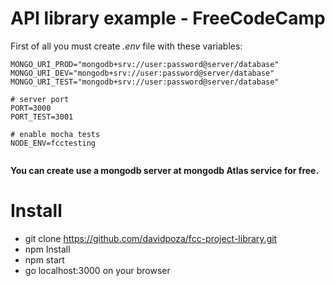 API library example - FreeCodeCamp
=====================================

First of all you must create *.env* file with these variables:
```
MONGO_URI_PROD="mongodb+srv://user:password@server/database"
MONGO_URI_DEV="mongodb+srv://user:password@server/database"
MONGO_URI_TEST="mongodb+srv://user:password@server/database"

# server port
PORT=3000
PORT_TEST=3001

# enable mocha tests
NODE_ENV=fcctesting


```
**You can create use a mongodb server at mongodb Atlas service for free.**

# Install
* git clone https://github.com/davidpoza/fcc-project-library.git
* npm Install
* npm start
* go localhost:3000 on your browser